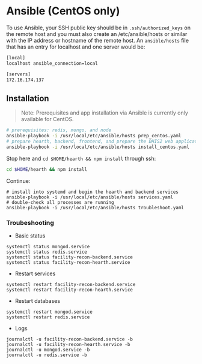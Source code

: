 # Ansible (CentOS only)

To use Ansible, your SSH public key should be in `.ssh/authorized_keys` on the remote host and you must also create an /etc/ansible/hosts or similar with the IP address or hostname of the remote host. An `ansible/hosts` file that has an entry for localhost and one server would be:

```sh
[local]
localhost ansible_connection=local

[servers]
172.16.174.137
```

## Installation

> Note: Prerequisites and app installation via Ansible is currently only available for CentOS.

```sh
# prerequisites: redis, mongo, and node
ansible-playbook -i /usr/local/etc/ansible/hosts prep_centos.yaml
# prepare hearth, backend, frontend, and prepare the DHIS2 web application
ansible-playbook -i /usr/local/etc/ansible/hosts install_centos.yaml
```

Stop here and `cd $HOME/hearth && npm install` through ssh:
```sh
cd $HOME/hearth && npm install
```

Continue:
```
# install into systemd and begin the hearth and backend services
ansible-playbook -i /usr/local/etc/ansible/hosts services.yaml
# double-check all processes are running
ansible-playbook -i /usr/local/etc/ansible/hosts troubleshoot.yaml
```

### Troubeshooting

* Basic status
```
systemctl status mongod.service
systemctl status redis.service
systemctl status facility-recon-backend.service
systemctl status facility-recon-hearth.service
```

* Restart services
```
systemctl restart facility-recon-backend.service
systemctl restart facility-recon-hearth.service
```

* Restart databases
```
systemctl restart mongod.service
systemctl restart redis.service
```

* Logs
```
journalctl -u facility-recon-backend.service -b
journalctl -u facility-recon-hearth.service -b
journalctl -u mongod.service -b
journalctl -u redis.service -b
```
